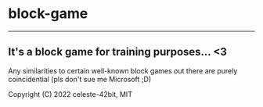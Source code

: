 # block-game
---
It's a block game for training purposes... <3
---
Any similarities to certain well-known block games out there are purely coincidential (pls don't sue me Microsoft ;D)

Copyright (C) 2022 celeste-42bit, MIT
